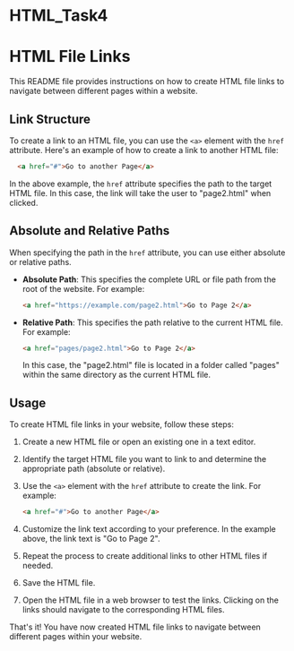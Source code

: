 # HTML_Task4
# HTML File Links

This README file provides instructions on how to create HTML file links to navigate between different pages within a website.

## Link Structure

To create a link to an HTML file, you can use the `<a>` element with the `href` attribute. Here's an example of how to create a link to another HTML file:

```html
  <a href="#">Go to another Page</a>
```

In the above example, the `href` attribute specifies the path to the target HTML file. In this case, the link will take the user to "page2.html" when clicked.

## Absolute and Relative Paths

When specifying the path in the `href` attribute, you can use either absolute or relative paths.

- **Absolute Path**: This specifies the complete URL or file path from the root of the website. For example:

  ```html
  <a href="https://example.com/page2.html">Go to Page 2</a>
  ```

- **Relative Path**: This specifies the path relative to the current HTML file. For example:

  ```html
  <a href="pages/page2.html">Go to Page 2</a>
  ```

  In this case, the "page2.html" file is located in a folder called "pages" within the same directory as the current HTML file.

## Usage

To create HTML file links in your website, follow these steps:

1. Create a new HTML file or open an existing one in a text editor.
2. Identify the target HTML file you want to link to and determine the appropriate path (absolute or relative).
3. Use the `<a>` element with the `href` attribute to create the link. For example:

   ```html
   <a href="#">Go to another Page</a>
   ```

4. Customize the link text according to your preference. In the example above, the link text is "Go to Page 2".
5. Repeat the process to create additional links to other HTML files if needed.
6. Save the HTML file.
7. Open the HTML file in a web browser to test the links. Clicking on the links should navigate to the corresponding HTML files.

That's it! You have now created HTML file links to navigate between different pages within your website.
